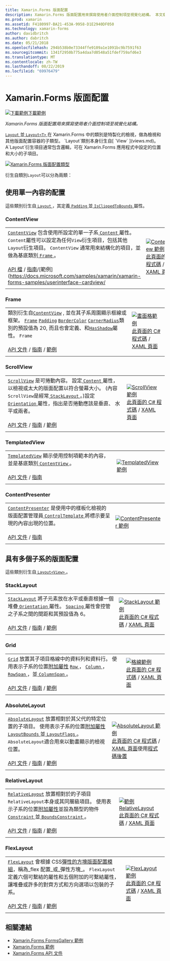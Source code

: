 ```yaml
---
title: Xamarin.Forms 版面配置
description: Xamarin.Forms 版面配置用來撰寫使用者介面控制項至視覺化結構。 本文章列出包含在 Xamarin.Forms 中的配置。
ms.prod: xamarin
ms.assetid: F4180997-BA21-453A-9958-D1E2940DF050
ms.technology: xamarin-forms
author: davidbritch
ms.author: dabritch
ms.date: 05/21/2018
ms.openlocfilehash: 294b538b0e73344ffe9109a1e1091bc9b7591f63
ms.sourcegitcommit: 1341f2950b775a4daa7d0548a51fdef759afd6e3
ms.translationtype: MT
ms.contentlocale: zh-TW
ms.lasthandoff: 08/22/2019
ms.locfileid: "69976479"
---
```

# <a name="xamarinforms-layouts"></a>Xamarin.Forms 版面配置

[![下載範例](~/media/shared/download.png)下載範例](https://docs.microsoft.com/samples/xamarin/xamarin-forms-samples/formsgallery)

_Xamarin.Forms 版面配置用來撰寫使用者介面控制項至視覺化結構。_

[ `Layout` ](xref:Xamarin.Forms.Layout)並[ `Layout<T>` ](xref:Xamarin.Forms.Layout`1)在 Xamarin.Forms 中的類別是特製化的檢視，做為檢視和其他版面配置容器的子類型。 `Layout`類別本身衍生自[ `View` ](views.md)。 A`Layout`衍生項目通常包含邏輯，可在 Xamarin.Forms 應用程式中設定的位置和大小的子項目。

[![Xamarin.Forms 版面配置類型](layouts-images/layouts-sml.png "Xamarin.Forms 版面配置類型")](layouts-images/layouts.png#lightbox "Xamarin.Forms 版面配置類型")

衍生自類別`Layout`可以分為兩類：

## <a name="layouts-with-single-content"></a>使用單一內容的配置

這些類別衍生自[ `Layout` ](xref:Xamarin.Forms.Layout)，其定義[ `Padding` ](xref:Xamarin.Forms.Layout.Padding)並[ `IsClippedToBounds` ](xref:Xamarin.Forms.Layout.IsClippedToBounds)屬性。

<a name="contentView" />

### <a name="contentview"></a>ContentView

|     |     |
| --- | --- |
| [`ContentView`](xref:Xamarin.Forms.ContentView) 包含使用所設定的單一子系[ `Content` ](xref:Xamarin.Forms.ContentView.Content)屬性。 `Content`屬性可以設定為任何`View`衍生項目，包括其他`Layout`衍生項目。 `ContentView` 通常用來結構化的項目，並做為基底類別[ `Frame` ](#frame)。<br /><br />[API 檔](xref:Xamarin.Forms.ContentView) / [指南](~/xamarin-forms/user-interface/layouts/contentview.md)/[範例] (https://docs.microsoft.com/samples/xamarin/xamarin-forms-samples/userinterface-cardview/ | [![ContentView 範例](layouts-images/ContentView.png "ContentView 範例")](layouts-images/ContentView-Large.png#lightbox "ContentView 範例")<br />[此頁面的 C# 程式碼](https://github.com/xamarin/xamarin-forms-samples/blob/master/FormsGallery/FormsGallery/FormsGallery/CodeExamples/ContentViewDemoPage.cs) / [XAML 頁面](https://github.com/xamarin/xamarin-forms-samples/blob/master/FormsGallery/FormsGallery/FormsGallery/XamlExamples/ContentViewDemoPage.xaml) |
|     |     |

<a named="frame" />

### <a name="frame"></a>Frame

|     |     |
| --- | --- |
| 類別衍生自[`ContentView`](#contentView) , 並在其子系周圍顯示框線或框架。 [`Frame`](xref:Xamarin.Forms.Frame) [`Padding`](xref:Xamarin.Forms.Layout.Padding) [`BorderColor`](xref:Xamarin.Forms.Frame.BorderColor) [`CornerRadius`](xref:Xamarin.Forms.Frame.CornerRadius)類別的預設值為 20, 而且也會定義、和[`HasShadow`](xref:Xamarin.Forms.Frame.HasShadow)屬性。 `Frame`<br /><br />[API 文件](xref:Xamarin.Forms.Frame) / [指南](~/xamarin-forms/user-interface/layouts/frame.md) / [範例](https://docs.microsoft.com/samples/xamarin/xamarin-forms-samples/userinterface-frame/) | [![畫面格範例](layouts-images/Frame.png "畫面格範例")](layouts-images/Frame-Large.png#lightbox "框架範例")<br />[此頁面的 C# 程式碼](https://github.com/xamarin/xamarin-forms-samples/blob/master/FormsGallery/FormsGallery/FormsGallery/CodeExamples/FrameDemoPage.cs) / [XAML 頁面](https://github.com/xamarin/xamarin-forms-samples/blob/master/FormsGallery/FormsGallery/FormsGallery/XamlExamples/FrameDemoPage.xaml) |
|     |     |

<a name="scrollView" />

### <a name="scrollview"></a>ScrollView

|     |     |
| --- | --- |
| [`ScrollView`](xref:Xamarin.Forms.ScrollView) 是可捲動內容。 設定[ `Content` ](xref:Xamarin.Forms.ScrollView.Content)屬性，以檢視或太大的版面配置以符合螢幕大小。 (內容`ScrollView`是經常[ `StackLayout` ](#stackLayout)。)設定[ `Orientation` ](xref:Xamarin.Forms.ScrollView.Orientation)屬性，指出是否捲動應該是垂直、 水平或兩者。<br /><br />[API 文件](xref:Xamarin.Forms.ScrollView) / [指南](~/xamarin-forms/user-interface/layouts/scroll-view.md) / [範例](https://docs.microsoft.com/samples/xamarin/xamarin-forms-samples/userinterface-layout) | [![ScrollView 範例](layouts-images/ScrollView.png "ScrollView 範例")](layouts-images/ScrollView-Large.png#lightbox "ScrollView 範例")<br />[此頁面的 C# 程式碼](https://github.com/xamarin/xamarin-forms-samples/blob/master/FormsGallery/FormsGallery/FormsGallery/CodeExamples/ScrollViewDemoPage.cs) / [XAML 頁面](https://github.com/xamarin/xamarin-forms-samples/blob/master/FormsGallery/FormsGallery/FormsGallery/XamlExamples/ScrollViewDemoPage.xaml) |
|     |     |

### <a name="templatedview"></a>TemplatedView

|     |     |
| --- | --- |
| [`TemplatedView`](xref:Xamarin.Forms.TemplatedView) 顯示使用控制項範本的內容，並是基底類別[ `ContentView` ](#contentView)。<br /><br />[API 文件](xref:Xamarin.Forms.TemplatedView) / [指南](~/xamarin-forms/app-fundamentals/templates/control-templates/index.md) | [![TemplatedView 範例](layouts-images/TemplatedView.png "TemplatedView 範例")](layouts-images/TemplatedView.png#lightbox "TemplatedView 範例") |
|     |     |

### <a name="contentpresenter"></a>ContentPresenter

|     |     |
| --- | --- |
| [`ContentPresenter`](xref:Xamarin.Forms.ContentPresenter) 是使用中的樣板化檢視的版面配置管理員[ `ControlTemplate` ](xref:Xamarin.Forms.ControlTemplate)將標示要呈現的內容出現的位置。<br /><br />[API 文件](xref:Xamarin.Forms.ContentPresenter) / [指南](~/xamarin-forms/app-fundamentals/templates/control-templates/index.md) | [![ContentPresenter 範例](layouts-images/ContentPresenter.png "ContentPresenter 範例")](layouts-images/ContentPresenter.png#lightbox "ContentPresenter 範例") |
|     |     |

## <a name="layouts-with-multiple-children"></a>具有多個子系的版面配置

這些類別衍生自[ `Layout<View>` ](xref:Xamarin.Forms.Layout`1)。

<a name="stackLayout" />

### <a name="stacklayout"></a>StackLayout

|     |     |
| --- | --- |
| [`StackLayout`](xref:Xamarin.Forms.StackLayout) 將子元素放在水平或垂直根據一個堆疊[ `Orientation` ](xref:Xamarin.Forms.StackLayout.Orientation)屬性。 [ `Spacing` ](xref:Xamarin.Forms.StackLayout.Spacing)屬性會控管之子系之間的間距和其預設值為 6。<br /><br />[API 文件](xref:Xamarin.Forms.StackLayout) / [指南](~/xamarin-forms/user-interface/layouts/stack-layout.md) / [範例](https://docs.microsoft.com/samples/xamarin/xamarin-forms-samples/userinterface-layout)| [![StackLayout 範例](layouts-images/StackLayout.png "StackLayout 範例")](layouts-images/StackLayout-Large.png#lightbox "StackLayout 範例")<br />[此頁面的 C# 程式碼](https://github.com/xamarin/xamarin-forms-samples/blob/master/FormsGallery/FormsGallery/FormsGallery/CodeExamples/StackLayoutDemoPage.cs) / [XAML 頁面](https://github.com/xamarin/xamarin-forms-samples/blob/master/FormsGallery/FormsGallery/FormsGallery/XamlExamples/StackLayoutDemoPage.xaml) |
|     |     |

<a name="grid" />

### <a name="grid"></a>Grid

|     |     |
| --- | --- |
| [`Grid`](xref:Xamarin.Forms.Grid) 放置其子項目格線中的資料列和資料行。 使用表示子系的位置[附加屬性](~/xamarin-forms/xaml/attached-properties.md) [ `Row` ](xref:Xamarin.Forms.Grid.RowProperty)， [ `Column` ](xref:Xamarin.Forms.Grid.ColumnProperty)， [ `RowSpan` ](xref:Xamarin.Forms.Grid.RowSpanProperty)，並[ `ColumnSpan` ](xref:Xamarin.Forms.Grid.ColumnSpanProperty)。<br /><br />[API 文件](xref:Xamarin.Forms.Grid) / [指南](~/xamarin-forms/user-interface/layouts/grid.md) / [範例](https://docs.microsoft.com/samples/xamarin/xamarin-forms-samples/userinterface-layout) | [![格線範例](layouts-images/Grid.png "格線範例")](layouts-images/Grid-Large.png#lightbox "格線範例")<br />[此頁面的 C# 程式碼](https://github.com/xamarin/xamarin-forms-samples/blob/master/FormsGallery/FormsGallery/FormsGallery/CodeExamples/GridDemoPage.cs) / [XAML 頁面](https://github.com/xamarin/xamarin-forms-samples/blob/master/FormsGallery/FormsGallery/FormsGallery/XamlExamples/GridDemoPage.xaml) |
|     |     |

### <a name="absolutelayout"></a>AbsoluteLayout

|     |     |
| --- | --- |
| [`AbsoluteLayout`](xref:Xamarin.Forms.AbsoluteLayout) 放置相對於其父代的特定位置的子項目。 使用表示子系的位置[附加屬性](~/xamarin-forms/xaml/attached-properties.md) [ `LayoutBounds` ](xref:Xamarin.Forms.AbsoluteLayout.LayoutBoundsProperty)並[ `LayoutFlags` ](xref:Xamarin.Forms.AbsoluteLayout.LayoutFlagsProperty)。 `AbsoluteLayout`適合用來以動畫顯示的檢視位置。<br /><br />[API 文件](xref:Xamarin.Forms.AbsoluteLayout) / [指南](~/xamarin-forms/user-interface/layouts/absolute-layout.md) / [範例](https://docs.microsoft.com/samples/xamarin/xamarin-forms-samples/userinterface-layout) | [![AbsoluteLayout 範例](layouts-images/AbsoluteLayout.png "AbsoluteLayout 範例")](layouts-images/AbsoluteLayout-Large.png#lightbox "AbsoluteLayout 範例")<br />[此頁面的 C# 程式碼](https://github.com/xamarin/xamarin-forms-samples/blob/master/FormsGallery/FormsGallery/FormsGallery/CodeExamples/AbsoluteLayoutdDemoPage.cs) / [XAML 頁面](https://github.com/xamarin/xamarin-forms-samples/blob/master/FormsGallery/FormsGallery/FormsGallery/XamlExamples/AbsoluteLayoutDemoPage.xaml)使用[程式碼後置](https://github.com/xamarin/xamarin-forms-samples/blob/master/FormsGallery/FormsGallery/FormsGallery/XamlExamples/AbsoluteLayoutDemoPage.xaml.cs) |
|     |     |

### <a name="relativelayout"></a>RelativeLayout

|     |     |
| --- | --- |
| [`RelativeLayout`](xref:Xamarin.Forms.RelativeLayout) 放置相對於的子項目`RelativeLayout`本身或其同層級項目。 使用表示子系的位置[附加屬性](~/xamarin-forms/xaml/attached-properties.md)並設為類型的物件[ `Constraint` ](xref:Xamarin.Forms.Constraint)並[ `BoundsConstraint` ](xref:Xamarin.Forms.Constraint)。<br /><br />[API 文件](xref:Xamarin.Forms.RelativeLayout) / [指南](~/xamarin-forms/user-interface/layouts/relative-layout.md) / [範例](https://docs.microsoft.com/samples/xamarin/xamarin-forms-samples/userinterface-layout) | [![範例 RelativeLayout](layouts-images/RelativeLayout.png "RelativeLayout 範例")](layouts-images/RelativeLayout-Large.png#lightbox "RelativeLayout 範例")<br />[此頁面的 C# 程式碼](https://github.com/xamarin/xamarin-forms-samples/blob/master/FormsGallery/FormsGallery/FormsGallery/CodeExamples/RelativeLayoutDemoPage.cs) / [XAML 頁面](https://github.com/xamarin/xamarin-forms-samples/blob/master/FormsGallery/FormsGallery/FormsGallery/XamlExamples/RelativeLayoutDemoPage.xaml) |
|     |     |

### <a name="flexlayout"></a>FlexLayout

|     |     |
| --- | --- |
| [`FlexLayout`](xref:Xamarin.Forms.FlexLayout) 會根據 CSS[彈性的方塊版面配置模組](http://www.w3.org/TR/css-flexbox-1/)，稱為_flex 配置_或_彈性方塊_。 `FlexLayout` 定義六個可繫結的屬性和五個附加的可繫結屬性，讓堆疊或許多的對齊方式和方向選項以包裝的子系。<br /><br />[API 文件](xref:Xamarin.Forms.FlexLayout) / [指南](~/xamarin-forms/user-interface/layouts/flex-layout.md) / [範例](https://docs.microsoft.com/samples/xamarin/xamarin-forms-samples/userinterface-flexlayoutdemos) | [![FlexLayout 範例](layouts-images/FlexLayout.png "FlexLayout 範例")](layouts-images/FlexLayout-Large.png#lightbox "FlexLayout 範例")<br />[此頁面的 C# 程式碼](https://github.com/xamarin/xamarin-forms-samples/blob/master/FormsGallery/FormsGallery/FormsGallery/CodeExamples/FlexLayoutDemoPage.cs) / [XAML 頁面](https://github.com/xamarin/xamarin-forms-samples/blob/master/FormsGallery/FormsGallery/FormsGallery/XamlExamples/FlexLayoutDemoPage.xaml) |
|     |     |

## <a name="related-links"></a>相關連結

- [Xamarin.Forms FormsGallery 範例](https://docs.microsoft.com/samples/xamarin/xamarin-forms-samples/formsgallery)
- [Xamarin.Forms 範例](https://docs.microsoft.com/samples/browse/?products=xamarin&term=Xamarin.Forms)
- [Xamarin.Forms API 文件](https://docs.microsoft.com/dotnet/api/xamarin.forms?view=xamarin-forms)
